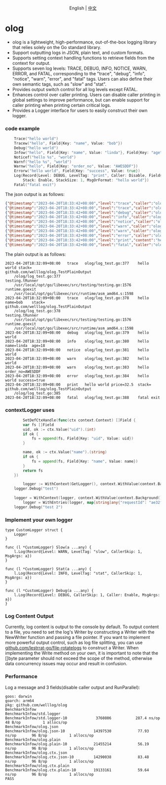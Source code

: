 <p align="center">
    <br> English | <a href="README-CN.md">中文</a>
</p>

# olog
* olog is a lightweight, high-performance, out-of-the-box logging library that relies solely on the Go standard library.
* Support outputting logs in JSON, plain text, and custom formats.
* Supports setting context handling functions to retrieve fields from the context for output.
* Supports seven log levels: TRACE, DEBUG, INFO, NOTICE, WARN, ERROR, and FATAL, corresponding to the "trace", "debug", "info", "notice", "warn", "error", and "fatal" tags. Users can also define their own semantic tags, such as "slow" and "stat".
* Provides output switch control for all log levels except FATAL.
* Enhances control over caller printing. Users can disable caller printing in global settings to improve performance, but can enable support for caller printing when printing certain critical logs.
* Provides a Logger interface for users to easily construct their own logger.

### code example
```go
    Trace("hello world")
    Tracew("hello", Field{Key: "name", Value: "bob"})
    Debug("hello world")
    Infow("hello", Field{Key: "name", Value: "linda"}, Field{Key: "age", Value: 18})
    Noticef("hello %s", "world")
    Warnf("hello %s", "world")
    Warnw("hello", Field{Key: "order_no", Value: "AWESDDF"})
    Errorw("hello world", Field{Key: "success", Value: true})
    Log(Record{Level: DEBUG, LevelTag: "print", Caller: Disable, Fields: []Field{{Key: "price", Value: 32.5}},
        Stack: Enable, StackSize: 1, MsgOrFormat: "hello world"})
    Fatal("fatal exit")
```
The json output is as follows:
```json
{"@timestamp":"2023-04-20T18:33:42+08:00","level":"trace","caller":"olog/log_test.go:377","content":"hello world","stack":"\ngithub.com/welllog/olog.TestPlainOutput\n\t/olog/log_test.go:377\ntesting.tRunner\n\t/usr/local/opt/go/libexec/src/testing/testing.go:1576\nruntime.goexit\n\t/usr/local/opt/go/libexec/src/runtime/asm_amd64.s:1598"}
{"@timestamp":"2023-04-20T18:33:42+08:00","level":"trace","caller":"olog/log_test.go:378","content":"hello","name":"bob","stack":"\ngithub.com/welllog/olog.TestPlainOutput\n\t/olog/log_test.go:378\ntesting.tRunner\n\t/usr/local/opt/go/libexec/src/testing/testing.go:1576\nruntime.goexit\n\t/usr/local/opt/go/libexec/src/runtime/asm_amd64.s:1598"}
{"@timestamp":"2023-04-20T18:33:42+08:00","level":"debug","caller":"olog/log_test.go:379","content":"hello world"}
{"@timestamp":"2023-04-20T18:33:42+08:00","level":"info","caller":"olog/log_test.go:380","content":"hello","name":"linda","age":18}
{"@timestamp":"2023-04-20T18:33:42+08:00","level":"notice","caller":"olog/log_test.go:381","content":"hello world"}
{"@timestamp":"2023-04-20T18:33:42+08:00","level":"warn","caller":"olog/log_test.go:382","content":"hello world"}
{"@timestamp":"2023-04-20T18:33:42+08:00","level":"warn","caller":"olog/log_test.go:383","content":"hello","order_no":"AWESDDF"}
{"@timestamp":"2023-04-20T18:33:42+08:00","level":"error","caller":"olog/log_test.go:384","content":"hello world","success":true}
{"@timestamp":"2023-04-20T18:33:42+08:00","level":"print","content":"hello world","price":32.5,"stack":"\ngithub.com/welllog/olog.TestPlainOutput\n\t/olog/log_test.go:385"}
{"@timestamp":"2023-04-20T18:33:42+08:00","level":"fatal","caller":"olog/log_test.go:388","content":"fatal exit"}
```
The plain output is as follows:
```
2023-04-20T18:32:09+08:00	trace	olog/log_test.go:377	hello world	stack=
github.com/welllog/olog.TestPlainOutput
	/olog/log_test.go:377
testing.tRunner
	/usr/local/opt/go/libexec/src/testing/testing.go:1576
runtime.goexit
	/usr/local/opt/go/libexec/src/runtime/asm_amd64.s:1598
2023-04-20T18:32:09+08:00	trace	olog/log_test.go:378	hello	name=bob	stack=
github.com/welllog/olog.TestPlainOutput
	/olog/log_test.go:378
testing.tRunner
	/usr/local/opt/go/libexec/src/testing/testing.go:1576
runtime.goexit
	/usr/local/opt/go/libexec/src/runtime/asm_amd64.s:1598
2023-04-20T18:32:09+08:00	debug	olog/log_test.go:379	hello world
2023-04-20T18:32:09+08:00	info	olog/log_test.go:380	hello	name=linda	age=18
2023-04-20T18:32:09+08:00	notice	olog/log_test.go:381	hello world
2023-04-20T18:32:09+08:00	warn	olog/log_test.go:382	hello world
2023-04-20T18:32:09+08:00	warn	olog/log_test.go:383	hello	order_no=AWESDDF
2023-04-20T18:32:09+08:00	error	olog/log_test.go:384	hello world	success=true
2023-04-20T18:32:09+08:00	print	hello world	price=32.5	stack=
github.com/welllog/olog.TestPlainOutput
	/olog/log_test.go:385
2023-04-20T18:32:09+08:00	fatal	olog/log_test.go:388	fatal exit
```

### contextLogger uses
```go
        SetDefCtxHandle(func(ctx context.Context) []Field {
		var fs []Field
		uid, ok := ctx.Value("uid").(int)
		if ok {
			fs = append(fs, Field{Key: "uid", Value: uid})
		}

		name, ok := ctx.Value("name").(string)
		if ok {
			fs = append(fs, Field{Key: "name", Value: name})
		}
		return fs
	})

        logger := WithContext(GetLogger(), context.WithValue(context.Background(), "uid", 3))
	logger.Debug("test")
	
	logger = WithContext(logger, context.WithValue(context.Background(), "name", "bob"))
        logger = WithEntries(logger, map[string]any{"requestId": "ae32fec"})
	logger.Debug("test 2")
```

### Implement your own logger
```
type CustomLogger struct {
	Logger
}

func (l *CustomLogger) Slow(a ...any) {
    l.Log(Record{Level: WARN, LevelTag: "slow", CallerSkip: 1, MsgArgs: a})
}

func (l *CustomLogger) Stat(a ...any) {
    l.Log(Record{Level: INFO, LevelTag: "stat", CallerSkip: 1, MsgArgs: a})
}

func (l *CustomLogger) Debug(a ...any) {
    l.Log(Record{Level: DEBUG, CallerSkip: 1, Caller: Enable, MsgArgs: a})
}
```

### Log Content Output
Currently, log content is output to the console by default. 
To output content to a file, you need to set the log's Writer by constructing a Writer with the NewWriter function and passing a file pointer.
If you want to implement more powerful output control, such as log file splitting, you can use [github.com/lestrrat-go/file-rotatelogs](https://github.com/lestrrat-go/file-rotatelogs) to construct a Writer.
When implementing the Write method on your own, it is important to note that the []byte parameter should not exceed the scope of the method, otherwise data concurrency issues may occur and result in confusion.

### Performance
Log a message and 3 fields(disable caller output and RunParallel):
```
goos: darwin
goarch: arm64
pkg: github.com/welllog/olog
BenchmarkInfow
BenchmarkInfow/std.logger
BenchmarkInfow/std.logger-10         	 3760806	       287.4 ns/op	      48 B/op	       1 allocs/op
BenchmarkInfow/olog.json
BenchmarkInfow/olog.json-10          	14397530	        77.93 ns/op	      96 B/op	       1 allocs/op
BenchmarkInfow/olog.plain
BenchmarkInfow/olog.plain-10         	21455214	        56.19 ns/op	      96 B/op	       1 allocs/op
BenchmarkInfow/olog.ctx.json
BenchmarkInfow/olog.ctx.json-10      	14290038	        83.48 ns/op	      96 B/op	       1 allocs/op
BenchmarkInfow/olog.ctx.plain
BenchmarkInfow/olog.ctx.plain-10     	19133161	        59.64 ns/op	      96 B/op	       1 allocs/op
PASS
```